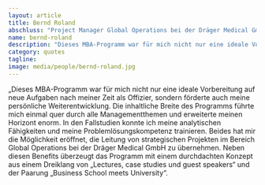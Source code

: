 ```yaml
---
layout: article
title: Bernd Roland
abschluss: "Project Manager Global Operations bei der Dräger Medical GmbH, Absolvent MBA International Management Jg. 2011"
name: bernd-roland
description: "Dieses MBA-Programm war für mich nicht nur eine ideale Vorbereitung auf neue Aufgaben nach meiner Zeit als Offizier, sondern förderte auch meine persönliche Weiterentwicklung."
category: quotes
tagline: 
image: media/people/bernd-roland.jpg
---
```


„Dieses MBA-Programm war für mich nicht nur eine ideale Vorbereitung auf neue Aufgaben nach meiner Zeit als Offizier, sondern förderte auch meine persönliche Weiterentwicklung. Die inhaltliche Breite des Programms führte mich einmal quer durch alle Managementthemen und erweiterte meinen Horizont enorm. In den Fallstudien konnte ich meine analytischen Fähigkeiten und meine Problemlösungskompetenz trainieren. Beides hat mir die Möglichkeit eröffnet, die Leitung von strategischen Projekten im Bereich Global Operations bei der Dräger Medical GmbH zu übernehmen. Neben diesen Benefits überzeugt das Programm mit einem durchdachten Konzept aus einem Dreiklang von „Lectures, case studies und guest speakers“ und der Paarung „Business School meets University“.


